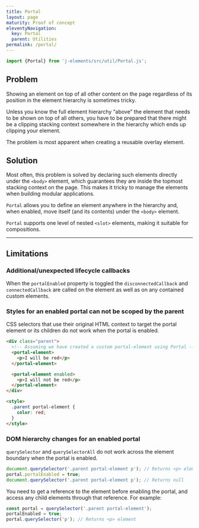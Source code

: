 ```yaml
---
title: Portal
layout: page
maturity: Proof of concept
eleventyNavigation:
  key: Portal
  parent: Utilities
permalink: /portal/
---
```


```javascript
import {Portal} from 'j-elements/src/util/Portal.js';
```
<module-size modules="util/Portal.js,util/bemToShadow.js"></module-size>

## Problem

Showing an element on top of all other content on the page regardless of its position in the element hierarchy is sometimes tricky.

Unless you know the full element hierarchy “above” the element that needs to be shown on top of all others, you have to be prepared that there might be a clipping stacking context somewhere in the hierarchy which ends up clipping your element.

The problem is most apparent when creating a reusable overlay element.

## Solution

Most often, this problem is solved by declaring such elements directly under the `<body>` element, which guarantees they are inside the topmost stacking context on the page. This makes it tricky to manage the elements when building modular applications.

`Portal` allows you to define an element anywhere in the hierarchy and, when enabled, move itself (and its contents) under the `<body>` element.

`Portal` supports one level of nested `<slot>` elements, making it suitable for compositions.

<!--
## Examples

See the [Dialog](/dialog) and [Tooltip](/tooltip) components.
-->

---

## Limitations

### Additional/unexpected lifecycle callbacks
When the `portalEnabled` property is toggled the `disconnectedCallback` and `connectedCallback` are called on the element as well as on any contained custom elements.

### Styles for an enabled portal can not be scoped by the parent
CSS selectors that use their original HTML context to target the portal element or its children do not work when the portal is enabled.

```html
<div class="parent">
  <!-- Assuming we have created a custom portal-element using Portal -->
  <portal-element>
    <p>I will be red</p>
  </portal-element>

  <portal-element enabled>
    <p>I will not be red</p>
  </portal-element>
</div>

<style>
  .parent portal-element {
    color: red;
  }
</style>
```

### DOM hierarchy changes for an enabled portal
`querySelector` and `querySelectorAll` do not work across the element boundary when the portal is enabled.

```javascript
document.querySelector('.parent portal-element p'); // Returns <p> element
portal.portalEnabled = true;
document.querySelector('.parent portal-element p'); // Returns null
```

You need to get a reference to the element before enabling the portal, and access any child elements through that reference. For example:
```javascript
const portal = querySelector('.parent portal-element');
portalEnabled = true;
portal.querySelector('p'); // Returns <p> element
```
